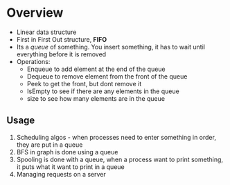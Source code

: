 # Overview
- Linear data structure
- First in First Out structure, **FIFO**
- Its a *queue* of something. You insert something, it has to wait until everything before it is removed
- Operations:
    - Enqueue to add element at the end of the queue
    - Dequeue to remove element from the front of the queue
    - Peek to get the front, but dont remove it
    - IsEmpty to see if there are any elements in the queue
    - size to see how many elements are in the queue

## Usage
1. Scheduling algos - when processes need to enter something in order, they are put in a queue
2. BFS in graph is done using a queue
3. Spooling is done with a queue, when a process want to print something, it puts what it want to print in a queue
4. Managing requests on a server